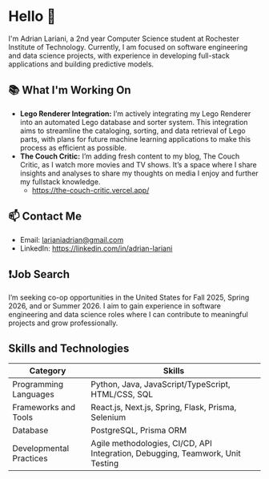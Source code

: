 # Hello 👋

I'm Adrian Lariani, a 2nd year Computer Science student at Rochester Institute of Technology. Currently, I am focused on software engineering and data science projects, with experience in developing full-stack applications and building predictive models.

## 📚 What I'm Working On
- **Lego Renderer Integration:** I’m actively integrating my Lego Renderer into an automated Lego database and sorter system. This integration aims to streamline the cataloging, sorting, and data retrieval of Lego parts, with plans for future machine learning applications to make this process as efficient as possible.
- **The Couch Critic:** I’m adding fresh content to my blog, The Couch Critic, as I watch more movies and TV shows. It’s a space where I share insights and analyses to share my thoughts on media I enjoy and further my fullstack knowledge.
  - https://the-couch-critic.vercel.app/

## 📫 Contact Me

- Email: larianiadrian@gmail.com
- LinkedIn: https://linkedin.com/in/adrian-lariani

## ❗Job Search
I’m seeking co-op opportunities in the United States for Fall 2025, Spring 2026, and or Summer 2026. I aim to gain experience in software engineering and data science roles where I can contribute to meaningful projects and grow professionally.


## Skills and Technologies
| Category      | Skills |
| ----------- | ----------- |
| Programming Languages      | Python, Java, JavaScript/TypeScript, HTML/CSS, SQL |
| Frameworks and Tools   | React.js, Next.js, Spring, Flask, Prisma, Selenium |
| Database | PostgreSQL, Prisma ORM |
| Developmental Practices | Agile methodologies, CI/CD, API Integration, Debugging, Teamwork, Unit Testing |



<!--
**adrianlariani/adrianlariani** is a ✨ _special_ ✨ repository because its `README.md` (this file) appears on your GitHub profile.

Here are some ideas to get you started:

- 🔭 I’m currently working on ...
- 🌱 I’m currently learning ...
- 👯 I’m looking to collaborate on ...
- 🤔 I’m looking for help with ...
- 💬 Ask me about ...
- 📫 How to reach me: ...
- 😄 Pronouns: ...
- ⚡ Fun fact: ...
-->
